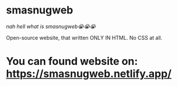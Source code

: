 # smasnugweb
_nah hell what is smasnugweb😭😭😭_

Open-source website, that written ONLY IN HTML. No CSS at all.
# You can found website on: https://smasnugweb.netlify.app/
